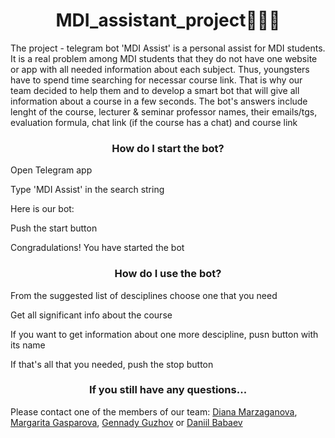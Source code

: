<h1 align="center"> MDI_assistant_project🦸🏻‍♂️</h1>


The project - telegram bot 'MDI Assist' is a personal assist for MDI students. It is a real problem among MDI students that they do not have one website or app with all needed information about each subject. Thus, youngsters have to spend time searching for necessar course link. That is why our team decided to help them and to develop a smart bot that will give all information about a course in a few seconds. The bot's answers include lenght of the course, lecturer & seminar professor names, their emails/tgs, evaluation formula, chat link (if the course has a chat) and course link

<h3 align="center">How do I start the bot?</h3>

Open Telegram app

Type 'MDI Assist' in the search string

Here is our bot:

Push the start button

Congradulations! You have started the bot

<h3 align="center">How do I use the bot?</h3>

From the suggested list of desciplines choose one that you need

Get all significant info about the course 

If you want to get information about one more descipline, pusn button with its name 

If that's all that you needed, push the stop button


<h3 align="center">If you still have any questions...</h3>
Please contact one of the members of our team:
<a href="https://github.com/dianamarz" target="_blank">Diana Marzaganova</a>, <a href="https://github.com/margogs" target="_blank">Margarita Gasparova</a>, <a href="https://github.com/gguzhov" target="_blank">Gennady Guzhov</a> or <a href="https://github.com/ThrPHP" target="_blank">Daniil Babaev</a>
